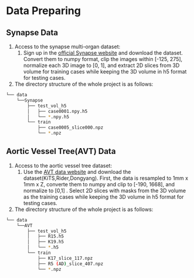 # Data Preparing
## Synapse Data
1. Access to the synapse multi-organ dataset:
   1. Sign up in the [official Synapse website](https://www.synapse.org/#!Synapse:syn3193805/wiki/) and download the dataset. Convert them to numpy format, clip the images within [-125, 275], normalize each 3D image to [0, 1], and extract 2D slices from 3D volume for training cases while keeping the 3D volume in h5 format for testing cases.
2. The directory structure of the whole project is as follows:

```bash
└── data
    └──Synapse
        ├── test_vol_h5
        │   ├── case0001.npy.h5
        │   └── *.npy.h5
        └── train
            ├── case0005_slice000.npz
            └── *.npz
```

## Aortic Vessel Tree(AVT) Data
1. Access to the aortic vessel tree dataset:
   1. Use the [AVT data website](https://figshare.com/articles/dataset/Aortic_Vessel_Tree_AVT_CTA_Datasets_and_Segmentations/14806362) and download the dataset(KiTS,Rider,Dongyang). First, the data is resampled to 1mm x 1mm x Z, converte them to numpy and clip to [-190, 1668], and normalize to [0,1] . Select 2D slices with masks from the 3D volume as the training cases while keeping the 3D volume in h5 format for testing cases.
2. The directory structure of the whole project is as follows:
```bash
└── data
    └──AVT
        ├── test_vol_h5
        │   ├── R15.h5
        │   ├── K19.h5
        │   └── *.h5
        └── train
            ├── K17_slice_117.npz
            ├── R5 (AD)_slice_407.npz
            └── *.npz
```
